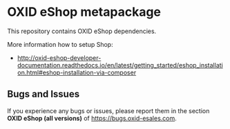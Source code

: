 OXID eShop metapackage
======================

This repository contains OXID eShop dependencies.

More information how to setup Shop:

  - http://oxid-eshop-developer-documentation.readthedocs.io/en/latest/getting_started/eshop_installation.html#eshop-installation-via-composer

## Bugs and Issues

If you experience any bugs or issues, please report them in the section **OXID eShop (all versions)** of https://bugs.oxid-esales.com.
